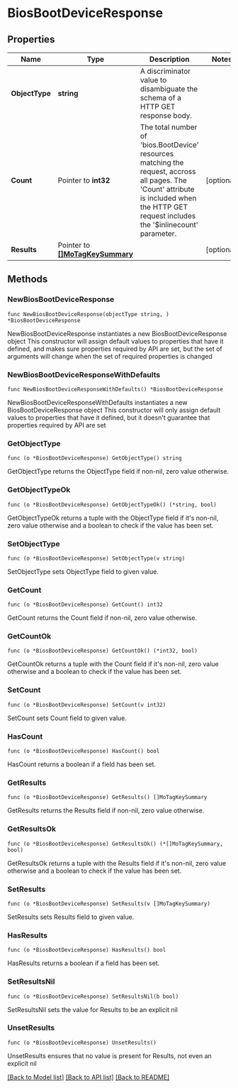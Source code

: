 # BiosBootDeviceResponse

## Properties

Name | Type | Description | Notes
------------ | ------------- | ------------- | -------------
**ObjectType** | **string** | A discriminator value to disambiguate the schema of a HTTP GET response body. | 
**Count** | Pointer to **int32** | The total number of &#39;bios.BootDevice&#39; resources matching the request, accross all pages. The &#39;Count&#39; attribute is included when the HTTP GET request includes the &#39;$inlinecount&#39; parameter. | [optional] 
**Results** | Pointer to [**[]MoTagKeySummary**](mo.TagKeySummary.md) |  | [optional] 

## Methods

### NewBiosBootDeviceResponse

`func NewBiosBootDeviceResponse(objectType string, ) *BiosBootDeviceResponse`

NewBiosBootDeviceResponse instantiates a new BiosBootDeviceResponse object
This constructor will assign default values to properties that have it defined,
and makes sure properties required by API are set, but the set of arguments
will change when the set of required properties is changed

### NewBiosBootDeviceResponseWithDefaults

`func NewBiosBootDeviceResponseWithDefaults() *BiosBootDeviceResponse`

NewBiosBootDeviceResponseWithDefaults instantiates a new BiosBootDeviceResponse object
This constructor will only assign default values to properties that have it defined,
but it doesn't guarantee that properties required by API are set

### GetObjectType

`func (o *BiosBootDeviceResponse) GetObjectType() string`

GetObjectType returns the ObjectType field if non-nil, zero value otherwise.

### GetObjectTypeOk

`func (o *BiosBootDeviceResponse) GetObjectTypeOk() (*string, bool)`

GetObjectTypeOk returns a tuple with the ObjectType field if it's non-nil, zero value otherwise
and a boolean to check if the value has been set.

### SetObjectType

`func (o *BiosBootDeviceResponse) SetObjectType(v string)`

SetObjectType sets ObjectType field to given value.


### GetCount

`func (o *BiosBootDeviceResponse) GetCount() int32`

GetCount returns the Count field if non-nil, zero value otherwise.

### GetCountOk

`func (o *BiosBootDeviceResponse) GetCountOk() (*int32, bool)`

GetCountOk returns a tuple with the Count field if it's non-nil, zero value otherwise
and a boolean to check if the value has been set.

### SetCount

`func (o *BiosBootDeviceResponse) SetCount(v int32)`

SetCount sets Count field to given value.

### HasCount

`func (o *BiosBootDeviceResponse) HasCount() bool`

HasCount returns a boolean if a field has been set.

### GetResults

`func (o *BiosBootDeviceResponse) GetResults() []MoTagKeySummary`

GetResults returns the Results field if non-nil, zero value otherwise.

### GetResultsOk

`func (o *BiosBootDeviceResponse) GetResultsOk() (*[]MoTagKeySummary, bool)`

GetResultsOk returns a tuple with the Results field if it's non-nil, zero value otherwise
and a boolean to check if the value has been set.

### SetResults

`func (o *BiosBootDeviceResponse) SetResults(v []MoTagKeySummary)`

SetResults sets Results field to given value.

### HasResults

`func (o *BiosBootDeviceResponse) HasResults() bool`

HasResults returns a boolean if a field has been set.

### SetResultsNil

`func (o *BiosBootDeviceResponse) SetResultsNil(b bool)`

 SetResultsNil sets the value for Results to be an explicit nil

### UnsetResults
`func (o *BiosBootDeviceResponse) UnsetResults()`

UnsetResults ensures that no value is present for Results, not even an explicit nil

[[Back to Model list]](../README.md#documentation-for-models) [[Back to API list]](../README.md#documentation-for-api-endpoints) [[Back to README]](../README.md)


